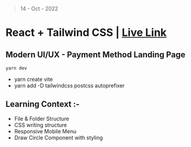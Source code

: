 > 14 - Oct - 2022

# React + Tailwind CSS | [Live Link](https://payment-lp.netlify.app)

## Modern UI/UX - Payment Method Landing Page 

```
yarn dev
```

* yarn create vite
* yarn add -D tailwindcss postcss autoprefixer

## Learning Context :-
* File & Folder Structure
* CSS writing structure
* Responsive Mobile Menu
* Draw Circle Component with styling

